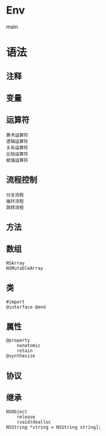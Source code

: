 # Env

main

# 语法

## 注释

## 变量

## 运算符

```
算术运算符
逻辑运算符
关系运算符
比较运算符
赋值运算符
```

## 流程控制

```
分支流程
循环流程
跳转流程
```

## 方法

## 数组

```
NSArray
NSMutableArray
```

## 类

```
#import
@interface @end
```

## 属性

```
@property
    nonatomic
    retain
@synthesize
```

## 协议

## 继承

```
NSObject
	release
	(void)dealloc
NSString *string = NSString string];
```

























